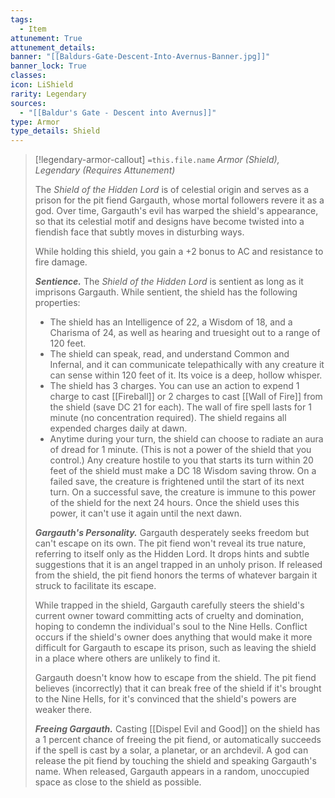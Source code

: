 ```yaml
---
tags:
  - Item
attunement: True
attunement_details: 
banner: "[[Baldurs-Gate-Descent-Into-Avernus-Banner.jpg]]"
banner_lock: True
classes:
icon: LiShield
rarity: Legendary
sources:
  - "[[Baldur's Gate - Descent into Avernus]]"
type: Armor
type_details: Shield
---
```

>[!legendary-armor-callout] `=this.file.name`
>*Armor (Shield), Legendary (Requires Attunement)*
>
>The *Shield of the Hidden Lord* is of celestial origin and serves as a prison for the pit fiend Gargauth, whose mortal followers revere it as a god. Over time, Gargauth's evil has warped the shield's appearance, so that its celestial motif and designs have become twisted into a fiendish face that subtly moves in disturbing ways.
>
>While holding this shield, you gain a +2 bonus to AC and resistance to fire damage.
>
>***Sentience.*** The *Shield of the Hidden Lord* is sentient as long as it imprisons Gargauth. While sentient, the shield has the following properties:
>
>* The shield has an Intelligence of 22, a Wisdom of 18, and a Charisma of 24, as well as hearing and truesight out to a range of 120 feet.
>* The shield can speak, read, and understand Common and Infernal, and it can communicate telepathically with any creature it can sense within 120 feet of it. Its voice is a deep, hollow whisper.
>* The shield has 3 charges. You can use an action to expend 1 charge to cast [[Fireball]] or 2 charges to cast [[Wall of Fire]] from the shield (save DC 21 for each). The wall of fire spell lasts for 1 minute (no concentration required). The shield regains all expended charges daily at dawn.
>* Anytime during your turn, the shield can choose to radiate an aura of dread for 1 minute. (This is not a power of the shield that you control.) Any creature hostile to you that starts its turn within 20 feet of the shield must make a DC 18 Wisdom saving throw. On a failed save, the creature is frightened until the start of its next turn. On a successful save, the creature is immune to this power of the shield for the next 24 hours. Once the shield uses this power, it can't use it again until the next dawn.
>
>***Gargauth's Personality.*** Gargauth desperately seeks freedom but can't escape on its own. The pit fiend won't reveal its true nature, referring to itself only as the Hidden Lord. It drops hints and subtle suggestions that it is an angel trapped in an unholy prison. If released from the shield, the pit fiend honors the terms of whatever bargain it struck to facilitate its escape.
>
>While trapped in the shield, Gargauth carefully steers the shield's current owner toward committing acts of cruelty and domination, hoping to condemn the individual's soul to the Nine Hells. Conflict occurs if the shield's owner does anything that would make it more difficult for Gargauth to escape its prison, such as leaving the shield in a place where others are unlikely to find it.
>
>Gargauth doesn't know how to escape from the shield. The pit fiend believes (incorrectly) that it can break free of the shield if it's brought to the Nine Hells, for it's convinced that the shield's powers are weaker there.
>
>***Freeing Gargauth.*** Casting [[Dispel Evil and Good]] on the shield has a 1 percent chance of freeing the pit fiend, or automatically succeeds if the spell is cast by a solar, a planetar, or an archdevil. A god can release the pit fiend by touching the shield and speaking Gargauth's name. When released, Gargauth appears in a random, unoccupied space as close to the shield as possible.
>
>
